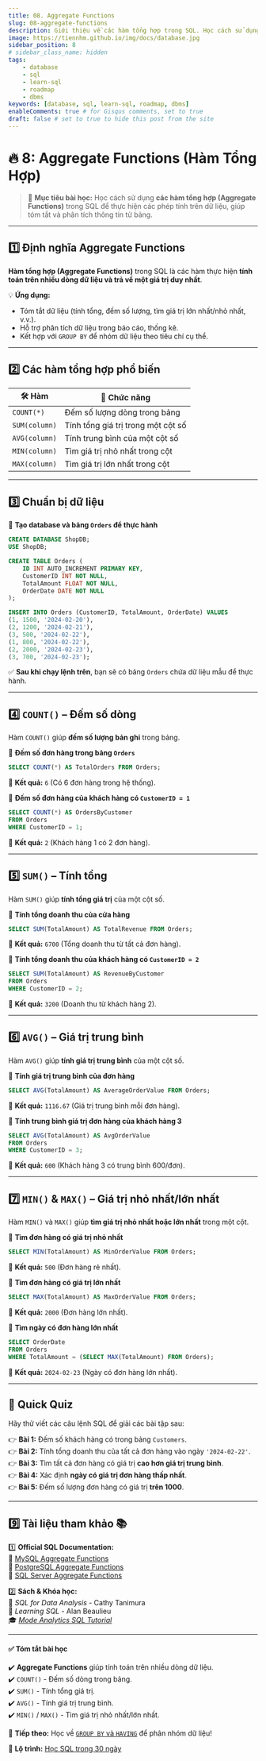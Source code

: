 ```yaml
---
title: 08. Aggregate Functions
slug: 08-aggregate-functions
description: Giới thiệu về các hàm tổng hợp trong SQL. Học cách sử dụng các hàm tổng hợp để thực hiện các phép tính trên dữ liệu trong cơ sở dữ liệu.
image: https://tiennhm.github.io/img/docs/database.jpg
sidebar_position: 8
# sidebar_class_name: hidden
tags:
    - database
    - sql
    - learn-sql
    - roadmap
    - dbms
keywords: [database, sql, learn-sql, roadmap, dbms]
enableComments: true # for Gisqus comments, set to true
draft: false # set to true to hide this post from the site
---
```


# 🔥 **8: Aggregate Functions (Hàm Tổng Hợp)**

> 📌 **Mục tiêu bài học:**  Học cách sử dụng **các hàm tổng hợp (Aggregate Functions)** trong SQL để thực hiện các phép tính trên dữ liệu, giúp tóm tắt và phân tích thông tin từ bảng.

---

## **1️⃣ Định nghĩa Aggregate Functions**  

**Hàm tổng hợp (Aggregate Functions)** trong SQL là các hàm thực hiện **tính toán trên nhiều dòng dữ liệu và trả về một giá trị duy nhất**.  

💡 **Ứng dụng:**  
- Tóm tắt dữ liệu (tính tổng, đếm số lượng, tìm giá trị lớn nhất/nhỏ nhất, v.v.).  
- Hỗ trợ phân tích dữ liệu trong báo cáo, thống kê.  
- Kết hợp với `GROUP BY` để nhóm dữ liệu theo tiêu chí cụ thể.  

---

## **2️⃣ Các hàm tổng hợp phổ biến**  

| 🛠️ **Hàm**    | 🔎 **Chức năng**                           |
|---------------|------------------------------------|
| `COUNT(*)`    | Đếm số lượng dòng trong bảng       |
| `SUM(column)` | Tính tổng giá trị trong một cột số |
| `AVG(column)` | Tính trung bình của một cột số     |
| `MIN(column)` | Tìm giá trị nhỏ nhất trong cột     |
| `MAX(column)` | Tìm giá trị lớn nhất trong cột     |

---

## **3️⃣ Chuẩn bị dữ liệu**  

📌 **Tạo database và bảng `Orders` để thực hành**  

```sql
CREATE DATABASE ShopDB;
USE ShopDB;

CREATE TABLE Orders (
    ID INT AUTO_INCREMENT PRIMARY KEY,
    CustomerID INT NOT NULL,
    TotalAmount FLOAT NOT NULL,
    OrderDate DATE NOT NULL
);

INSERT INTO Orders (CustomerID, TotalAmount, OrderDate) VALUES
(1, 1500, '2024-02-20'),
(2, 1200, '2024-02-21'),
(3, 500, '2024-02-22'),
(1, 800, '2024-02-22'),
(2, 2000, '2024-02-23'),
(3, 700, '2024-02-23');
```
✅ **Sau khi chạy lệnh trên**, bạn sẽ có bảng `Orders` chứa dữ liệu mẫu để thực hành.

---

## **4️⃣ `COUNT()` – Đếm số dòng**  

Hàm `COUNT()` giúp **đếm số lượng bản ghi** trong bảng.  

📌 **Đếm số đơn hàng trong bảng `Orders`**  
```sql
SELECT COUNT(*) AS TotalOrders FROM Orders;
```
🔹 **Kết quả:** `6` (Có 6 đơn hàng trong hệ thống).  

📌 **Đếm số đơn hàng của khách hàng có `CustomerID = 1`**  
```sql
SELECT COUNT(*) AS OrdersByCustomer 
FROM Orders 
WHERE CustomerID = 1;
```
🔹 **Kết quả:** `2` (Khách hàng 1 có 2 đơn hàng).  

---

## **5️⃣ `SUM()` – Tính tổng**  

Hàm `SUM()` giúp **tính tổng giá trị** của một cột số.  

📌 **Tính tổng doanh thu của cửa hàng**  
```sql
SELECT SUM(TotalAmount) AS TotalRevenue FROM Orders;
```
🔹 **Kết quả:** `6700` (Tổng doanh thu từ tất cả đơn hàng).  

📌 **Tính tổng doanh thu của khách hàng có `CustomerID = 2`**  
```sql
SELECT SUM(TotalAmount) AS RevenueByCustomer 
FROM Orders 
WHERE CustomerID = 2;
```
🔹 **Kết quả:** `3200` (Doanh thu từ khách hàng 2).  

---

## **6️⃣ `AVG()` – Giá trị trung bình**  

Hàm `AVG()` giúp **tính giá trị trung bình** của một cột số.  

📌 **Tính giá trị trung bình của đơn hàng**  
```sql
SELECT AVG(TotalAmount) AS AverageOrderValue FROM Orders;
```
🔹 **Kết quả:** `1116.67` (Giá trị trung bình mỗi đơn hàng).  

📌 **Tính trung bình giá trị đơn hàng của khách hàng 3**  
```sql
SELECT AVG(TotalAmount) AS AvgOrderValue 
FROM Orders 
WHERE CustomerID = 3;
```
🔹 **Kết quả:** `600` (Khách hàng 3 có trung bình 600/đơn).  

---

## **7️⃣ `MIN()` & `MAX()` – Giá trị nhỏ nhất/lớn nhất**  

Hàm `MIN()` và `MAX()` giúp **tìm giá trị nhỏ nhất hoặc lớn nhất** trong một cột.  

📌 **Tìm đơn hàng có giá trị nhỏ nhất**  
```sql
SELECT MIN(TotalAmount) AS MinOrderValue FROM Orders;
```
🔹 **Kết quả:** `500` (Đơn hàng rẻ nhất).  

📌 **Tìm đơn hàng có giá trị lớn nhất**  
```sql
SELECT MAX(TotalAmount) AS MaxOrderValue FROM Orders;
```
🔹 **Kết quả:** `2000` (Đơn hàng lớn nhất).  

📌 **Tìm ngày có đơn hàng lớn nhất**  
```sql
SELECT OrderDate 
FROM Orders 
WHERE TotalAmount = (SELECT MAX(TotalAmount) FROM Orders);
```
🔹 **Kết quả:** `2024-02-23` (Ngày có đơn hàng lớn nhất).  

---

## 📌 **Quick Quiz** 

Hãy thử viết các câu lệnh SQL để giải các bài tập sau:  

👉 **Bài 1:** Đếm số khách hàng có trong bảng `Customers`.  
👉 **Bài 2:** Tính tổng doanh thu của tất cả đơn hàng vào ngày `'2024-02-22'`.  
👉 **Bài 3:** Tìm tất cả đơn hàng có giá trị **cao hơn giá trị trung bình**.  
👉 **Bài 4:** Xác định **ngày có giá trị đơn hàng thấp nhất**.  
👉 **Bài 5:** Đếm số lượng đơn hàng có giá trị **trên 1000**.  

---

## **9️⃣ Tài liệu tham khảo** 📚  

1️⃣ **Official SQL Documentation:**  
🔗 [MySQL Aggregate Functions](https://dev.mysql.com/doc/refman/8.0/en/group-by-functions.html)  
🔗 [PostgreSQL Aggregate Functions](https://www.postgresql.org/docs/current/functions-aggregate.html)  
🔗 [SQL Server Aggregate Functions](https://learn.microsoft.com/en-us/sql/t-sql/functions/aggregate-functions-transact-sql)  

2️⃣ **Sách & Khóa học:**  
📘 *SQL for Data Analysis* - Cathy Tanimura  
📘 *Learning SQL* - Alan Beaulieu  
🎓 *[Mode Analytics SQL Tutorial](https://mode.com/sql-tutorial/)*  

---

#### ✅ **Tóm tắt bài học**  

✔️ **Aggregate Functions** giúp tính toán trên nhiều dòng dữ liệu.  
✔️ `COUNT()` - Đếm số dòng trong bảng.  
✔️ `SUM()` - Tính tổng giá trị.  
✔️ `AVG()` - Tính giá trị trung bình.  
✔️ `MIN()` / `MAX()` - Tìm giá trị nhỏ nhất/lớn nhất.  

🚀 **Tiếp theo:** Học về [`GROUP BY` và `HAVING`](09.%20GROUP%20BY%20-%20HAVING.md) để phân nhóm dữ liệu!

📌 **Lộ trình:** [Học SQL trong 30 ngày](00.%2030-Day%20SQL%20Learning%20Roadmap.md)